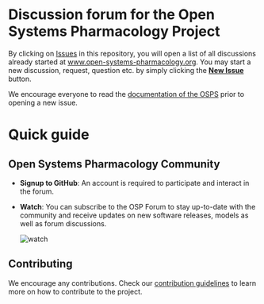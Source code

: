 # Discussion forum for the Open Systems Pharmacology Project

By clicking on [Issues](https://github.com/Open-Systems-Pharmacology/Forum/issues) in this repository, you will open a list of all discussions already started at www.open-systems-pharmacology.org. You may start a new discussion, request, question etc. by simply clicking the **[New Issue](https://github.com/Open-Systems-Pharmacology/Forum/issues/new)** button.

We encourage everyone to read the [documentation of the OSPS](https://docs.open-systems-pharmacology.org/) prior to opening a new issue. 

# Quick guide

## Open Systems Pharmacology Community
- **Signup to GitHub**: An account is required to participate and interact in the forum.
- **Watch**: You can subscribe to the OSP Forum to stay up-to-date with the community and receive updates on new software releases, models as well as forum discussions.
  
  ![watch](https://help.github.com/assets/images/help/notifications/watch-repository.png)

## Contributing
We encourage any contributions. Check our [contribution guidelines](https://github.com/Open-Systems-Pharmacology/Suite/blob/develop/CONTRIBUTING.md) to learn more on how to contribute to the project.



